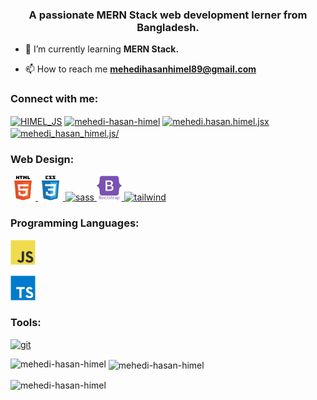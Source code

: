 <!--   next portfolio design https://towkir.github.io/ -->
<h3 align="center">A passionate MERN Stack web development lerner from Bangladesh.</h3>

- 🌱 I’m currently learning **MERN Stack.**

- 📫 How to reach me **mehedihasanhimel89@gmail.com**

<h3 align="left">Connect with me:</h3>
<p align="left">
<a href="https://twitter.com/HIMEL_JS" target="blank"><img align="center" src="https://raw.githubusercontent.com/rahuldkjain/github-profile-readme-generator/master/src/images/icons/Social/twitter.svg" alt="HIMEL_JS" height="30" width="40" /></a>
<a href="https://linkedin.com/in/mehedi-hasan-himel" target="blank"><img align="center" src="https://raw.githubusercontent.com/rahuldkjain/github-profile-readme-generator/master/src/images/icons/Social/linked-in-alt.svg" alt="mehedi-hasan-himel" height="30" width="40" /></a>
<a href="https://www.facebook.com/mehedi.hasan.himel.jsx" target="blank"><img align="center" src="https://raw.githubusercontent.com/rahuldkjain/github-profile-readme-generator/master/src/images/icons/Social/facebook.svg" alt="mehedi.hasan.himel.jsx" height="30" width="40" /></a>
<a href="https://www.instagram.com/mehedi_hasan_himel.js/" target="blank"><img align="center" src="https://raw.githubusercontent.com/rahuldkjain/github-profile-readme-generator/master/src/images/icons/Social/instagram.svg" alt="mehedi_hasan_himel.js/" height="30" width="40" /></a>
</p>

<h3 align="left">Web Design:</h3>
<p align="left">
<!--  html  -->
  <a href="https://www.w3.org/html/" target="_blank"> <img src="https://raw.githubusercontent.com/devicons/devicon/master/icons/html5/html5-original-wordmark.svg" alt="html5" width="40" height="40"/> </a> 
<!--  CSS  -->
   <a href="https://www.w3schools.com/css/" target="_blank"> <img src="https://raw.githubusercontent.com/devicons/devicon/master/icons/css3/css3-original-wordmark.svg" alt="css3" width="40" height="40"/> </a> 
<!--  SASS / SCSS  -->
  <a href="https://sass-lang.com/" target="_blank"> <img src="https://www.vectorlogo.zone/logos/sass-lang/sass-lang-icon.svg" alt="sass" width="40" height="40"/> </a>
<!--  BootStrap  -->
  <a href="https://getbootstrap.com" target="_blank"> <img src="https://raw.githubusercontent.com/devicons/devicon/master/icons/bootstrap/bootstrap-plain-wordmark.svg" alt="bootstrap" width="40" height="40"/> </a>
<!--  TailwindCSS  -->
   <a href="https://tailwindcss.com/" target="_blank"> <img src="https://www.vectorlogo.zone/logos/tailwindcss/tailwindcss-icon.svg" alt="tailwind" width="40" height="40"/> </a>
  </p>

<h3 align="left">Programming Languages:</h3>

<!--  JavaScript  -->
<p  align="left">
  <a href="https://developer.mozilla.org/en-US/docs/Web/JavaScript" target="_blank"> <img src="https://raw.githubusercontent.com/devicons/devicon/master/icons/javascript/javascript-original.svg" alt="javascript" width="40" height="40"/> </a> 
  
  <!--  TypeScript  -->
  <a href="https://www.typescriptlang.org/" target="_blank"> <img   src="https://raw.githubusercontent.com/devicons/devicon/master/icons/typescript/typescript-original.svg" alt="javascript" width="40" height="40"/> </a> 
</p>  
  <h3 align="left">Tools:</h3>
  <p align="left">
<!-- Git  -->
  <a href="https://git-scm.com/" target="_blank"> <img src="https://www.vectorlogo.zone/logos/git-scm/git-scm-icon.svg" alt="git" width="40" height="40"/> </a> 
</p>


<p><img align="left" src="https://github-readme-stats.vercel.app/api/top-langs?username=mehedi-hasan-himel&show_icons=true&locale=en&layout=compact" alt="mehedi-hasan-himel" /></p>


<p>&nbsp;<img align="center" src="https://github-readme-stats.vercel.app/api?username=mehedi-hasan-himel&show_icons=true&locale=en" alt="mehedi-hasan-himel" /></p>



<p><img align="center" src="https://github-readme-streak-stats.herokuapp.com/?user=mehedi-hasan-himel&" alt="mehedi-hasan-himel" /></p>
